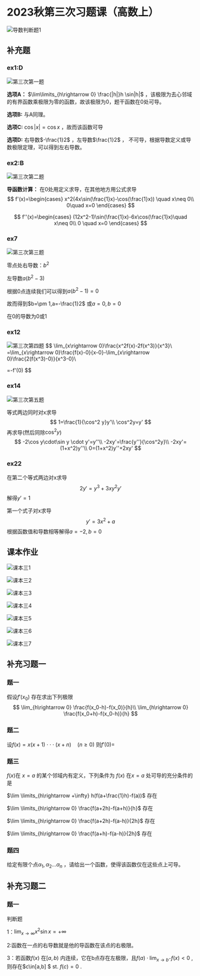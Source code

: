 # 2023秋第三次习题课（高数上）

![导数判断题1](C:\Users\Lenovo\Desktop\new\高数2023秋\导数判断题1.png)

## 补充题

### ex1:D

![第三次第一题](C:\Users\Lenovo\Desktop\new\高数2023秋\第三次第一题.png)

**选项A：** $\lim\limits_{h\rightarrow 0} \frac{|h|}h \sin|h|$ ，该极限为去心邻域的有界函数乘极限为零的函数，故该极限为0，题干函数在0处可导。

**选项B:** 与A同理。

**选项C:** $\cos|x|=\cos x$ ，故而该函数可导 

**选项D:** 右导数$-\frac{1}2$ ，左导数$\frac{1}2$ ， 不可导，根据导数定义或导数极限定理，可以得到左右导数。

### ex2:B

![第三次第二题](C:\Users\Lenovo\Desktop\new\高数2023秋\第三次第二题.png)

**导函数计算：** 在0处用定义求导，在其他地方用公式求导
$$
f'(x)=\begin{cases}
x^2(4x\sin(\frac{1}x)-\cos(\frac{1}x)) \quad x\neq 0\\
0\quad x=0
\end{cases}
$$

$$
f''(x)=\begin{cases}
(12x^2-1)\sin(\frac{1}x)-6x\cos(\frac{1}x)\quad x\neq 0\\
0 \quad x=0
\end{cases}
$$

### ex7

![第三次第三题](C:\Users\Lenovo\Desktop\new\高数2023秋\第三次第三题.png)

零点处右导数：$b^2$

左导数$a(b^2-3)$

根据0点连续我们可以得到$a(b^2-1)=0$

故而得到$b=\pm 1,a=-\frac{1}2$ 或$a=0,b=0$

在0的导数为0或1

### ex12

![第三次第四题](C:\Users\Lenovo\Desktop\new\高数2023秋\第三次第四题.png)
$$
\lim_{x\rightarrow 0}\frac{x^2f(x)-2f(x^3)}{x^3}\\
=\lim_{x\rightarrow 0}\frac{f(x)-0}{x-0}-\lim_{x\rightarrow 0}\frac{2(f(x^3)-0)}{x^3-0}\\

=-f'(0)
$$

### ex14

![第三次第五题](C:\Users\Lenovo\Desktop\new\高数2023秋\第三次第五题.png)

等式两边同时对x求导
$$
1=\frac{1}{\cos^2 y}y'\\
\cos^2y=y'
$$
再求导(然后同除$\cos^2 y$)
$$
-2\cos y\cdot\sin y \cdot y'=y''\\
-2xy'=\frac{y''}{\cos^2y}\\
-2xy'=(1+x^2)y''\\
0=(1+x^2)y''+2xy'
$$

### ex22

在第二个等式两边对x求导
$$
2y'=y^3+3xy^2y'
$$
解得$y'=1$

第一个式子对x求导
$$
y'=3x^2+a
$$
根据函数值和导数相等解得$a=-2,b=0$

## 课本作业

![课本三1](C:\Users\Lenovo\Desktop\new\高数2023秋\课本三1.png)

![课本三2](C:\Users\Lenovo\Desktop\new\高数2023秋\课本三2.png)

![课本三3](C:\Users\Lenovo\Desktop\new\高数2023秋\课本三3.png)

![课本三4](C:\Users\Lenovo\Desktop\new\高数2023秋\课本三4.png)

![课本三5](C:\Users\Lenovo\Desktop\new\高数2023秋\课本三5.png)

![课本三6](C:\Users\Lenovo\Desktop\new\高数2023秋\课本三6.png)

![课本三7](C:\Users\Lenovo\Desktop\new\高数2023秋\课本三7.png)

## 补充习题一

### 题一

假设$f'(x_0)$ 存在求出下列极限
$$
\lim_{h\rightarrow 0} \frac{f(x_0-h)-f(x_0)}{h}\\
\lim_{h\rightarrow 0} \frac{f(x_0+h)-f(x_0-h)}{h}
$$

### 题二

设$f(x)=x(x+1)\cdot \cdot \cdot (x+n)\quad (n\geq 0)$ 则$f'(0)=$

### 题三

$f(x)$在 $x=a$ 的某个邻域内有定义，下列条件为 $f(x)$ 在$x=a$ 处可导的充分条件的是

$\lim \limits_{h\rightarrow +\infty} h(f(a+\frac{1}h)-f(a))$ 存在

$\lim \limits_{h\rightarrow 0} \frac{f(a+2h)-f(a+h)}{h}$ 存在

$\lim \limits_{h\rightarrow 0} \frac{f(a+2h)-f(a-h)}{2h}$ 存在

$\lim \limits_{h\rightarrow 0} \frac{f(a+h)-f(a-h)}{2h}$ 存在

### 题四

给定有限个点$\alpha_1,\alpha_2...\alpha_n$ ，请给出一个函数，使得该函数仅在这些点上可导。

## 补充习题二

### 题一

判断题

1：$\lim_{x\rightarrow \infty} x^2 \sin x=+\infty$

2:函数在一点的右导数就是他的导函数在该点的右极限。

3：若函数$f(x)$ 在$[a,b)$ 内连续，它在b点存在左极限，且$f(a)\cdot \lim_{x\rightarrow b^-}f(x)<0$ ,则存在$c\in[a,b] $ st. $f(c)=0$ .

